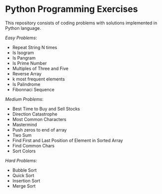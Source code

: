 # Python Programming Exercises

This repository consists of coding problems with solutions implemented in Python language.

*Easy Problems*:
- Repeat String N times
- Is Isogram
- Is Pangram
- Is Prime Number
- Multiples of Three and Five
- Reverse Array
- k most frequent elements
- Is Palindrome
- Fibonnaci Sequence

*Medium Problems*:
- Best Time to Buy and Sell Stocks
- Direction Catastrophe
- Most Common Characters
- Mastermind
- Push zeros to end of array
- Two Sum
- Find First and Last Position of Element in Sorted Array
- Find Common Chars
- Sort Colors

*Hard Problems*:
- Bubble Sort
- Quick Sort
- Insertion Sort
- Merge Sort
